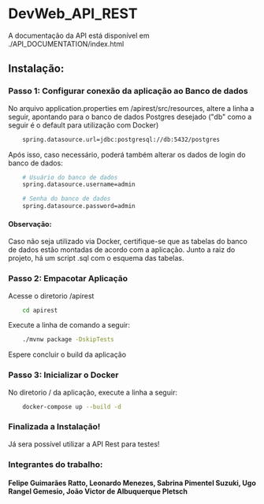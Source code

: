 ﻿# DevWeb_API_REST
A documentação da API está disponível em ./API_DOCUMENTATION/index.html

## Instalação:

### Passo 1: Configurar conexão da aplicação ao Banco de dados
No arquivo application.properties em /apirest/src/resources, altere a linha a seguir, apontando para o banco de dados Postgres desejado ("db" como a seguir é o default para utilização com Docker)
```sh
    spring.datasource.url=jdbc:postgresql://db:5432/postgres
```

Após isso, caso necessário, poderá também alterar os dados de login do banco de dados:
```sh
    # Usuário do banco de dados
    spring.datasource.username=admin

    # Senha do banco de dados
    spring.datasource.password=admin
```

#### Observação: 
Caso não seja utilizado via Docker, certifique-se que as tabelas do banco de dados estão montadas de acordo com a aplicação. Junto a raiz do projeto, há um script .sql com o esquema das tabelas.

### Passo 2: Empacotar Aplicação
Acesse o diretorio /apirest
```sh
    cd apirest
```
Execute a linha de comando a seguir:
```sh
    ./mvnw package -DskipTests  
```
Espere concluir o build da aplicação


### Passo 3: Inicializar o Docker
No diretorio / da aplicação, execute a linha a seguir:
```sh
    docker-compose up --build -d
```

### Finalizada a Instalação!
Já sera possível utilizar a API Rest para testes!






### Integrantes do trabalho:
#### Felipe Guimarães Ratto, Leonardo Menezes, Sabrina Pimentel Suzuki, Ugo Rangel Gemesio, João Victor de Albuquerque Pletsch
